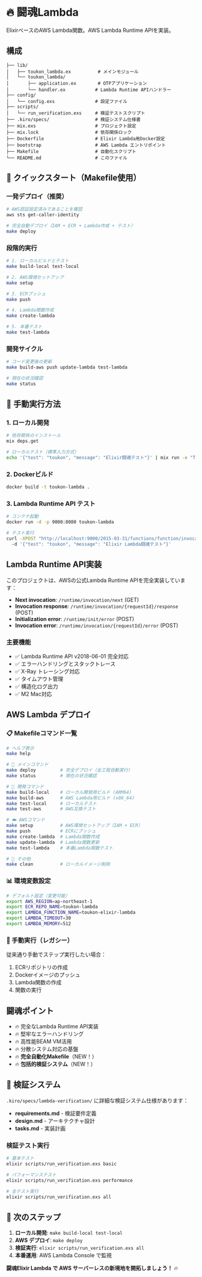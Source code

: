 # 🔥 闘魂Lambda

ElixirベースのAWS Lambda関数。AWS Lambda Runtime APIを実装。

## 構成

```
├── lib/
│   ├── toukon_lambda.ex          # メインモジュール
│   └── toukon_lambda/
│       ├── application.ex        # OTPアプリケーション
│       └── handler.ex           # Lambda Runtime APIハンドラー
├── config/
│   └── config.exs               # 設定ファイル
├── scripts/
│   └── run_verification.exs     # 検証テストスクリプト
├── .kiro/specs/                 # 検証システム仕様書
├── mix.exs                      # プロジェクト設定
├── mix.lock                     # 依存関係ロック
├── Dockerfile                   # Elixir Lambda用Docker設定
├── bootstrap                    # AWS Lambda エントリポイント
├── Makefile                     # 自動化スクリプト
└── README.md                    # このファイル
```

## 🚀 **クイックスタート（Makefile使用）**

### **一発デプロイ（推奨）**
```bash
# AWS認証設定済みであることを確認
aws sts get-caller-identity

# 完全自動デプロイ（IAM + ECR + Lambda作成 + テスト）
make deploy
```

### **段階的実行**
```bash
# 1. ローカルビルドとテスト
make build-local test-local

# 2. AWS環境セットアップ
make setup

# 3. ECRプッシュ
make push

# 4. Lambda関数作成
make create-lambda

# 5. 本番テスト
make test-lambda
```

### **開発サイクル**
```bash
# コード変更後の更新
make build-aws push update-lambda test-lambda

# 現在の状況確認
make status
```

## 🔧 **手動実行方法**

### 1. ローカル開発

```bash
# 依存関係のインストール
mix deps.get

# ローカルテスト（標準入力方式）
echo '{"test": "toukon", "message": "Elixir闘魂テスト"}' | mix run -e "ToukonLambda.Handler.handle_request()"
```

### 2. Dockerビルド

```bash
docker build -t toukon-lambda .
```

### 3. Lambda Runtime API テスト

```bash
# コンテナ起動
docker run -d -p 9000:8080 toukon-lambda

# テスト実行
curl -XPOST "http://localhost:9000/2015-03-31/functions/function/invocations" \\
  -d '{"test": "toukon", "message": "Elixir Lambda闘魂テスト"}'
```

## Lambda Runtime API実装

このプロジェクトは、AWSの公式Lambda Runtime APIを完全実装しています：

- **Next invocation**: `/runtime/invocation/next` (GET)
- **Invocation response**: `/runtime/invocation/{requestId}/response` (POST)
- **Initialization error**: `/runtime/init/error` (POST)
- **Invocation error**: `/runtime/invocation/{requestId}/error` (POST)

### 主要機能

- ✅ Lambda Runtime API v2018-06-01 完全対応
- ✅ エラーハンドリングとスタックトレース
- ✅ X-Ray トレーシング対応
- ✅ タイムアウト管理
- ✅ 構造化ログ出力
- ✅ M2 Mac対応

## AWS Lambda デプロイ

### **📋 Makefileコマンド一覧**

```bash
# ヘルプ表示
make help

# 🚀 メインコマンド
make deploy         # 完全デプロイ（全工程自動実行）
make status         # 現在の状況確認

# 🔧 開発コマンド  
make build-local    # ローカル開発用ビルド (ARM64)
make build-aws      # AWS Lambda用ビルド (x86_64)
make test-local     # ローカルテスト
make test-aws       # AWS互換テスト

# ☁️ AWSコマンド
make setup          # AWS環境セットアップ（IAM + ECR）
make push           # ECRにプッシュ
make create-lambda  # Lambda関数作成
make update-lambda  # Lambda関数更新
make test-lambda    # 本番Lambda関数テスト

# 🧹 その他
make clean          # ローカルイメージ削除
```

### **📊 環境変数設定**

```bash
# デフォルト設定（変更可能）
export AWS_REGION=ap-northeast-1
export ECR_REPO_NAME=toukon-lambda
export LAMBDA_FUNCTION_NAME=toukon-elixir-lambda
export LAMBDA_TIMEOUT=30
export LAMBDA_MEMORY=512
```

### **🎯 手動実行（レガシー）**

従来通り手動でステップ実行したい場合：

1. ECRリポジトリの作成
2. Dockerイメージのプッシュ
3. Lambda関数の作成
4. 関数の実行

## 闘魂ポイント

- 🔥 完全なLambda Runtime API実装
- 🔥 堅牢なエラーハンドリング
- 🔥 高性能BEAM VM活用
- 🔥 分散システム対応の基盤
- 🔥 **完全自動化Makefile**（NEW！）
- 🔥 **包括的検証システム**（NEW！）

## 🧪 **検証システム**

`.kiro/specs/lambda-verification/` に詳細な検証システム仕様があります：

- **requirements.md** - 検証要件定義
- **design.md** - アーキテクチャ設計  
- **tasks.md** - 実装計画

### **検証テスト実行**

```bash
# 基本テスト
elixir scripts/run_verification.exs basic

# パフォーマンステスト
elixir scripts/run_verification.exs performance

# 全テスト実行
elixir scripts/run_verification.exs all
```

## 🚀 **次のステップ**

1. **ローカル開発**: `make build-local test-local`
2. **AWS デプロイ**: `make deploy` 
3. **検証実行**: `elixir scripts/run_verification.exs all`
4. **本番運用**: AWS Lambda Console で監視

**闘魂Elixir Lambda で AWS サーバーレスの新境地を開拓しましょう！** 🔥
